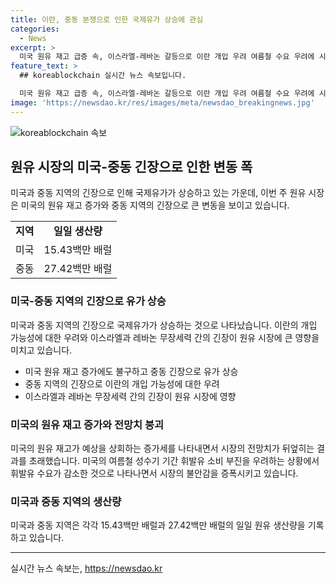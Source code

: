 ```yaml
---
title: 이란, 중동 분쟁으로 인한 국제유가 상승에 관심
categories:
  - News
excerpt: >
  미국 원유 재고 급증 속, 이스라엘-레바논 갈등으로 이란 개입 우려 여름철 수요 우려에 시장은 미국 원유 재고 급증 속, 이란의 개입 우려와 여름철 석유 수요 우려로 중동 긴장이 지속되며 국제유가가 상승했다. 튀르키 대통령은 레바논 지지를 선언, 미국의 원유 재고는 예상을 뛰어넘는 360만배럴 증가했으나, 여름철 석유 수요 부진 우려가 여전히 존재한다. UBS의 분석가는 미국의 재고 증가는 다른 지역과 대조적이라고 언급했다.
feature_text: >
  ## koreablockchain 실시간 뉴스 속보입니다.

  미국 원유 재고 급증 속, 이스라엘-레바논 갈등으로 이란 개입 우려 여름철 수요 우려에 시장은 미국 원유 재고 급증 속, 이란의 개입 우려와 여름철 석유 수요 우려로 중동 긴장이 지속되며 국제유가가 상승했다. 튀르키 대통령은 레바논 지지를 선언, 미국의 원유 재고는 예상을 뛰어넘는 360만배럴 증가했으나, 여름철 석유 수요 부진 우려가 여전히 존재한다. UBS의 분석가는 미국의 재고 증가는 다른 지역과 대조적이라고 언급했다.
image: 'https://newsdao.kr/res/images/meta/newsdao_breakingnews.jpg'
---
```


<p><img src="https://newsdao.kr/res/images/meta/newsdao_breakingnews.jpg" alt="koreablockchain 속보" /></p>

<h2 data-ke-size="size26">원유 시장의 미국-중동 긴장으로 인한 변동 폭</h2>

<p data-ke-size="size16">미국과 중동 지역의 긴장으로 인해 국제유가가 상승하고 있는 가운데, 이번 주 원유 시장은 미국의 원유 재고 증가와 중동 지역의 긴장으로 큰 변동을 보이고 있습니다.</p>

<table>
  <tr>
    <td style="text-align: center; height: 17px;"><b>지역</b></td>
    <td style="text-align: center; height: 17px;"><b>일일 생산량</b></td>
  </tr>
  <tr>
    <td style="text-align: center; height: 17px;">미국</td>
    <td style="text-align: center; height: 17px;">15.43백만 배럴</td>
  </tr>
  <tr>
    <td style="text-align: center; height: 17px;">중동</td>
    <td style="text-align: center; height: 17px;">27.42백만 배럴</td>
  </tr>
</table>

<h3 data-ke-size="size24">미국-중동 지역의 긴장으로 유가 상승</h3>

<p data-ke-size="size16">미국과 중동 지역의 긴장으로 국제유가가 상승하는 것으로 나타났습니다. 이란의 개입 가능성에 대한 우려와 이스라엘과 레바논 무장세력 간의 긴장이 원유 시장에 큰 영향을 미치고 있습니다.</p>

<ul>
  <li>미국 원유 재고 증가에도 불구하고 중동 긴장으로 유가 상승</li>
  <li>중동 지역의 긴장으로 이란의 개입 가능성에 대한 우려</li>
  <li>이스라엘과 레바논 무장세력 간의 긴장이 원유 시장에 영향</li>
</ul>

<h3 data-ke-size="size24">미국의 원유 재고 증가와 전망치 붕괴</h3>

<p data-ke-size="size16">미국의 원유 재고가 예상을 상회하는 증가세를 나타내면서 시장의 전망치가 뒤엎히는 결과를 초래했습니다. 미국의 여름철 성수기 기간 휘발유 소비 부진을 우려하는 상황에서 휘발유 수요가 감소한 것으로 나타나면서 시장의 불안감을 증폭시키고 있습니다.</p>

<h3 data-ke-size="size24">미국과 중동 지역의 생산량</h3>

<p data-ke-size="size16">미국과 중동 지역은 각각 15.43백만 배럴과 27.42백만 배럴의 일일 원유 생산량을 기록하고 있습니다. </p>

<hr>
실시간 뉴스 속보는, <a href="https://newsdao.kr" rel="dofollow">https://newsdao.kr</a>


